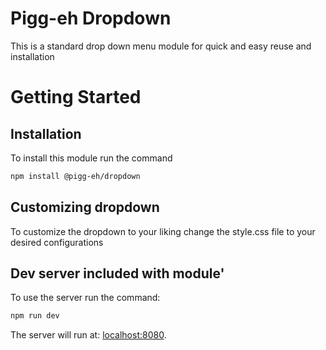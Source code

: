 # Pigg-eh Dropdown

This is a standard drop down menu module for quick and easy reuse and installation

# Getting Started

## Installation

To install this module run the command

```bash
npm install @pigg-eh/dropdown
```

## Customizing dropdown

To customize the dropdown to your liking change the style.css file to your desired configurations

## Dev server included with module'

To use the server run the command:

```bash
npm run dev
```

The server will run at: [localhost:8080](localhost:8080).
